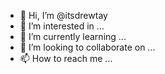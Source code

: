 - 👋 Hi, I’m @itsdrewtay
- 👀 I’m interested in ...
- 🌱 I’m currently learning ...
- 💞️ I’m looking to collaborate on ...
- 📫 How to reach me ...

<!---
itsdrewtay/itsdrewtay is a ✨ special ✨ repository because its `README.md` (this file) appears on your GitHub profile.
You can click the Preview link to take a look at your changes.
--->
